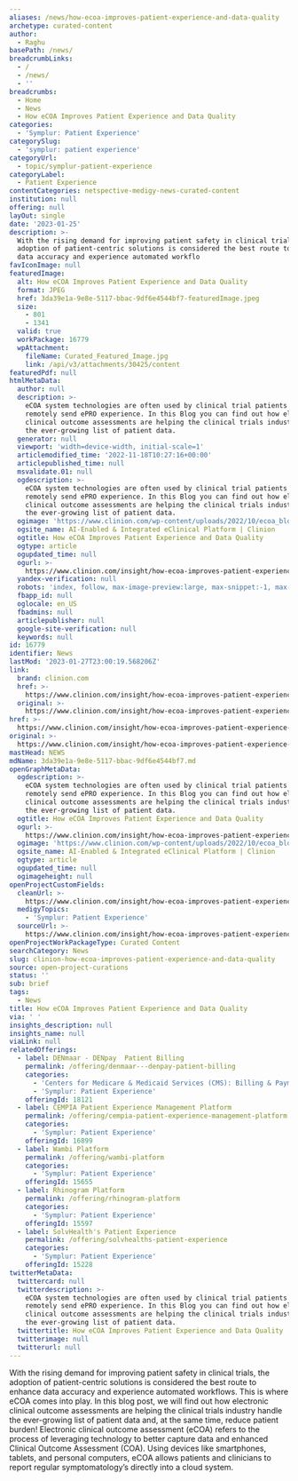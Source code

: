 ```yaml
---
aliases: /news/how-ecoa-improves-patient-experience-and-data-quality
archetype: curated-content
author:
  - Raghu
basePath: /news/
breadcrumbLinks:
  - /
  - /news/
  - ''
breadcrumbs:
  - Home
  - News
  - How eCOA Improves Patient Experience and Data Quality
categories:
  - 'Symplur: Patient Experience'
categorySlug:
  - 'symplur: patient experience'
categoryUrl:
  - topic/symplur-patient-experience
categoryLabel:
  - Patient Experience
contentCategories: netspective-medigy-news-curated-content
institution: null
offering: null
layOut: single
date: '2023-01-25'
description: >-
  With the rising demand for improving patient safety in clinical trials, the
  adoption of patient-centric solutions is considered the best route to enhance
  data accuracy and experience automated workflo
favIconImage: null
featuredImage:
  alt: How eCOA Improves Patient Experience and Data Quality
  format: JPEG
  href: 3da39e1a-9e8e-5117-bbac-9df6e4544bf7-featuredImage.jpeg
  size:
    - 801
    - 1341
  valid: true
  workPackage: 16779
  wpAttachment:
    fileName: Curated_Featured_Image.jpg
    link: /api/v3/attachments/30425/content
featuredPdf: null
htmlMetaData:
  author: null
  description: >-
    eCOA system technologies are often used by clinical trial patients to
    remotely send ePRO experience. In this Blog you can find out how electronic
    clinical outcome assessments are helping the clinical trials industry handle
    the ever-growing list of patient data.
  generator: null
  viewport: 'width=device-width, initial-scale=1'
  articlemodified_time: '2022-11-18T10:27:16+00:00'
  articlepublished_time: null
  msvalidate.01: null
  ogdescription: >-
    eCOA system technologies are often used by clinical trial patients to
    remotely send ePRO experience. In this Blog you can find out how electronic
    clinical outcome assessments are helping the clinical trials industry handle
    the ever-growing list of patient data.
  ogimage: 'https://www.clinion.com/wp-content/uploads/2022/10/ecoa_blog_header.jpg'
  ogsite_name: AI-Enabled & Integrated eClinical Platform | Clinion
  ogtitle: How eCOA Improves Patient Experience and Data Quality
  ogtype: article
  ogupdated_time: null
  ogurl: >-
    https://www.clinion.com/insight/how-ecoa-improves-patient-experience-and-data-quality/
  yandex-verification: null
  robots: 'index, follow, max-image-preview:large, max-snippet:-1, max-video-preview:-1'
  fbapp_id: null
  oglocale: en_US
  fbadmins: null
  articlepublisher: null
  google-site-verification: null
  keywords: null
id: 16779
identifier: News
lastMod: '2023-01-27T23:00:19.568206Z'
link:
  brand: clinion.com
  href: >-
    https://www.clinion.com/insight/how-ecoa-improves-patient-experience-and-data-quality/
  original: >-
    https://www.clinion.com/insight/how-ecoa-improves-patient-experience-and-data-quality/
href: >-
  https://www.clinion.com/insight/how-ecoa-improves-patient-experience-and-data-quality/
original: >-
  https://www.clinion.com/insight/how-ecoa-improves-patient-experience-and-data-quality/
mastHead: NEWS
mdName: 3da39e1a-9e8e-5117-bbac-9df6e4544bf7.md
openGraphMetaData:
  ogdescription: >-
    eCOA system technologies are often used by clinical trial patients to
    remotely send ePRO experience. In this Blog you can find out how electronic
    clinical outcome assessments are helping the clinical trials industry handle
    the ever-growing list of patient data.
  ogtitle: How eCOA Improves Patient Experience and Data Quality
  ogurl: >-
    https://www.clinion.com/insight/how-ecoa-improves-patient-experience-and-data-quality/
  ogimage: 'https://www.clinion.com/wp-content/uploads/2022/10/ecoa_blog_header.jpg'
  ogsite_name: AI-Enabled & Integrated eClinical Platform | Clinion
  ogtype: article
  ogupdated_time: null
  ogimageheight: null
openProjectCustomFields:
  cleanUrl: >-
    https://www.clinion.com/insight/how-ecoa-improves-patient-experience-and-data-quality/
  medigyTopics:
    - 'Symplur: Patient Experience'
  sourceUrl: >-
    https://www.clinion.com/insight/how-ecoa-improves-patient-experience-and-data-quality/
openProjectWorkPackageType: Curated Content
searchCategory: News
slug: clinion-how-ecoa-improves-patient-experience-and-data-quality
source: open-project-curations
status: ''
sub: brief
tags:
  - News
title: How eCOA Improves Patient Experience and Data Quality
via: ' '
insights_description: null
insights_name: null
viaLink: null
relatedOfferings:
  - label: DENmaar - DENpay  Patient Billing
    permalink: /offering/denmaar---denpay-patient-billing
    categories:
      - 'Centers for Medicare & Medicaid Services (CMS): Billing & Payments'
      - 'Symplur: Patient Experience'
    offeringId: 18121
  - label: CEMPIA Patient Experience Management Platform
    permalink: /offering/cempia-patient-experience-management-platform
    categories:
      - 'Symplur: Patient Experience'
    offeringId: 16899
  - label: Wambi Platform
    permalink: /offering/wambi-platform
    categories:
      - 'Symplur: Patient Experience'
    offeringId: 15655
  - label: Rhinogram Platform
    permalink: /offering/rhinogram-platform
    categories:
      - 'Symplur: Patient Experience'
    offeringId: 15597
  - label: SolvHealth's Patient Experience
    permalink: /offering/solvhealths-patient-experience
    categories:
      - 'Symplur: Patient Experience'
    offeringId: 15228
twitterMetaData:
  twittercard: null
  twitterdescription: >-
    eCOA system technologies are often used by clinical trial patients to
    remotely send ePRO experience. In this Blog you can find out how electronic
    clinical outcome assessments are helping the clinical trials industry handle
    the ever-growing list of patient data.
  twittertitle: How eCOA Improves Patient Experience and Data Quality
  twitterimage: null
  twitterurl: null
---
```

<p>With the rising demand for improving patient safety in clinical trials, the adoption of patient-centric solutions is considered the best route to enhance data accuracy and experience automated workflows. This is where eCOA comes into play. In this blog post, we will find out how electronic clinical outcome assessments are helping the clinical trials industry handle the ever-growing list of patient data and, at the same time, reduce patient burden! Electronic clinical outcome assessment (eCOA) refers to the process of leveraging technology to better capture data and enhanced Clinical Outcome Assessment (COA). Using devices like smartphones, tablets, and personal computers, eCOA allows patients and clinicians to report regular symptomatology’s directly into a cloud system.</p>